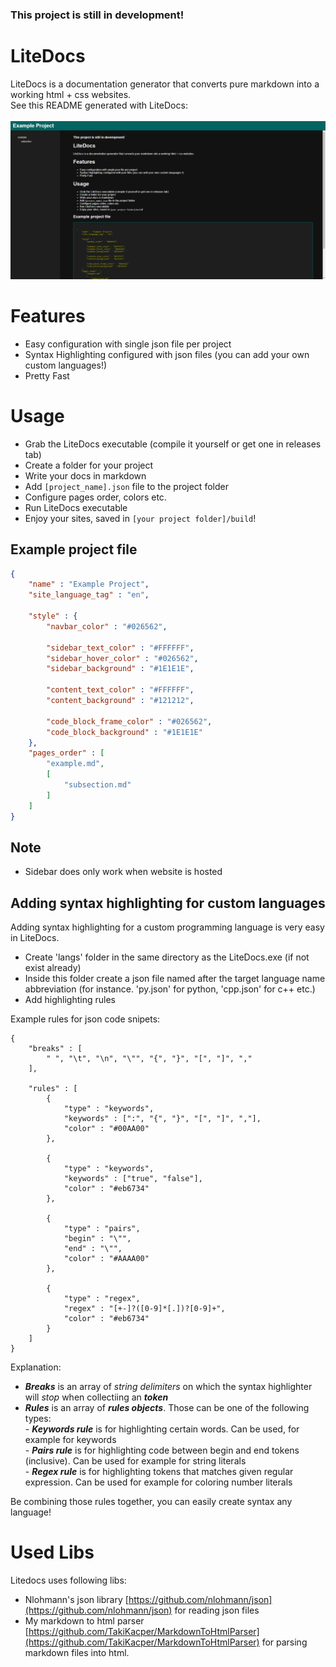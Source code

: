 ### This project is still in development!
# LiteDocs

LiteDocs is a documentation generator that converts pure markdown into a working html + css websites.  
See this README generated with LiteDocs:
<br><br>
![This README by LiteDocs!](example/readme_generated.png)

# Features
- Easy configuration with single json file per project
- Syntax Highlighting configured with json files (you can add your own custom languages!)
- Pretty Fast

# Usage
- Grab the LiteDocs executable (compile it yourself or get one in releases tab)
- Create a folder for your project
- Write your docs in markdown
- Add ``[project_name].json`` file to the project folder
- Configure pages order, colors etc.
- Run LiteDocs executable
- Enjoy your sites, saved in ``[your project folder]/build``!

## Example project file
```json
{
    "name" : "Example Project",
    "site_language_tag" : "en",

    "style" : {
        "navbar_color" : "#026562",

        "sidebar_text_color" : "#FFFFFF",
        "sidebar_hover_color" : "#026562",
        "sidebar_background" : "#1E1E1E",

        "content_text_color" : "#FFFFFF",
        "content_background" : "#121212",

        "code_block_frame_color" : "#026562",
        "code_block_background" : "#1E1E1E"
    },
    "pages_order" : [
        "example.md",
        [
            "subsection.md"
        ]
    ]
}
```

## Note
- Sidebar does only work when website is hosted

## Adding syntax highlighting for custom languages
Adding syntax highlighting for a custom programming language is very easy in LiteDocs.
- Create 'langs' folder in the same directory as the LiteDocs.exe (if not exist already)
- Inside this folder create a json file named after the target language name abbreviation (for instance. 'py.json' for python, 'cpp.json' for c++ etc.)
- Add highlighting rules

Example rules for json code snipets:
```
{
    "breaks" : [
        " ", "\t", "\n", "\"", "{", "}", "[", "]", ","
    ],

    "rules" : [
        {
            "type" : "keywords",
            "keywords" : [":", "{", "}", "[", "]", ","],
            "color" : "#00AA00"
        },

        {
            "type" : "keywords",
            "keywords" : ["true", "false"],
            "color" : "#eb6734"
        },
    
        {
            "type" : "pairs",
            "begin" : "\"",
            "end" : "\"",
            "color" : "#AAAA00"
        },

        {
            "type" : "regex",
            "regex" : "[+-]?([0-9]*[.])?[0-9]+",
            "color" : "#eb6734"
        }
    ]
}
```
Explanation:
- ***Breaks*** is an array of *string delimiters* on which the syntax highlighter will *stop* when collectiing an ***token***  
- ***Rules*** is an array of ***rules objects***. Those can be one of the following types:  
      - ***Keywords rule*** is for highlighting certain words. Can be used, for example for keywords  
      - ***Pairs rule*** is for highlighting code between begin and end tokens (inclusive). Can be used for example for string literals  
      - ***Regex rule*** is for highlighting tokens that matches given regular expression. Can be used for example for coloring number literals  

Be combining those rules together, you can easily create syntax any language!

# Used Libs
Litedocs uses following libs:
- Nlohmann's json library [https://github.com/nlohmann/json](https://github.com/nlohmann/json) for reading json files
- My markdown to html parser [https://github.com/TakiKacper/MarkdownToHtmlParser](https://github.com/TakiKacper/MarkdownToHtmlParser) for parsing markdown files into html.
















